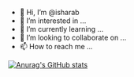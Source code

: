 - 👋 Hi, I’m @isharab
- 👀 I’m interested in ...
- 🌱 I’m currently learning ...
- 💞️ I’m looking to collaborate on ...
- 📫 How to reach me ...

[![Anurag's GitHub stats](https://github-readme-stats.vercel.app/api?username=isharab)](https://github.com/anuraghazra/github-readme-stats)
